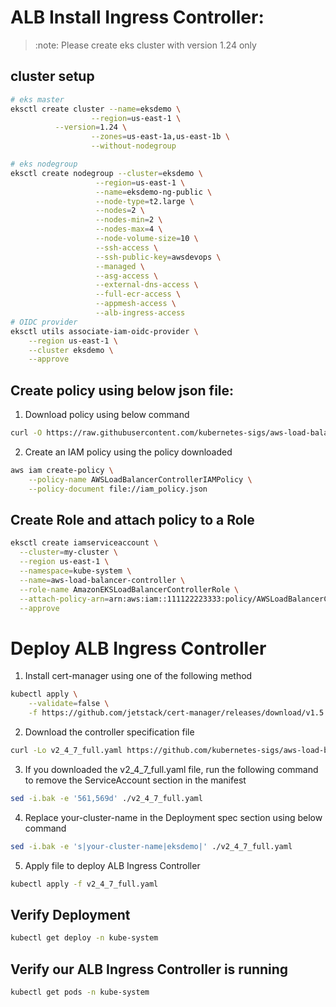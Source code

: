 # ALB Install Ingress Controller:

> :note: Please create eks cluster with version 1.24 only
## cluster setup
```bash
# eks master
eksctl create cluster --name=eksdemo \
                  --region=us-east-1 \
		  --version=1.24 \
                  --zones=us-east-1a,us-east-1b \
                  --without-nodegroup 

# eks nodegroup
eksctl create nodegroup --cluster=eksdemo \
                   --region=us-east-1 \
                   --name=eksdemo-ng-public \
                   --node-type=t2.large \
                   --nodes=2 \
                   --nodes-min=2 \
                   --nodes-max=4 \
                   --node-volume-size=10 \
                   --ssh-access \
                   --ssh-public-key=awsdevops \
                   --managed \
                   --asg-access \
                   --external-dns-access \
                   --full-ecr-access \
                   --appmesh-access \
                   --alb-ingress-access
# OIDC provider
eksctl utils associate-iam-oidc-provider \
    --region us-east-1 \
    --cluster eksdemo \
    --approve
```

## Create policy using below json file:

1. Download policy using below command

```bash
curl -O https://raw.githubusercontent.com/kubernetes-sigs/aws-load-balancer-controller/v2.4.7/docs/install/iam_policy.json

```

2. Create an IAM policy using the policy downloaded

```bash
aws iam create-policy \
    --policy-name AWSLoadBalancerControllerIAMPolicy \
    --policy-document file://iam_policy.json
```

## Create Role and attach policy to a Role

```bash
eksctl create iamserviceaccount \
  --cluster=my-cluster \
  --region us-east-1 \
  --namespace=kube-system \
  --name=aws-load-balancer-controller \
  --role-name AmazonEKSLoadBalancerControllerRole \
  --attach-policy-arn=arn:aws:iam::111122223333:policy/AWSLoadBalancerControllerIAMPolicy \
  --approve
```

# Deploy ALB Ingress Controller

1. Install cert-manager using one of the following method

```bash
kubectl apply \
    --validate=false \
    -f https://github.com/jetstack/cert-manager/releases/download/v1.5.4/cert-manager.yaml
```

2. Download the controller specification file

```bash
curl -Lo v2_4_7_full.yaml https://github.com/kubernetes-sigs/aws-load-balancer-controller/releases/download/v2.4.7/v2_4_7_full.yaml
```

3. If you downloaded the v2_4_7_full.yaml file, run the following command to remove the ServiceAccount section in the manifest

```bash
sed -i.bak -e '561,569d' ./v2_4_7_full.yaml
```

4. Replace your-cluster-name in the Deployment spec section using below command

```bash
sed -i.bak -e 's|your-cluster-name|eksdemo|' ./v2_4_7_full.yaml
```

5. Apply file to deploy ALB Ingress Controller

```bash
kubectl apply -f v2_4_7_full.yaml
```

## Verify Deployment

```bash
kubectl get deploy -n kube-system
```

## Verify our ALB Ingress Controller is running

```bash
kubectl get pods -n kube-system
```
